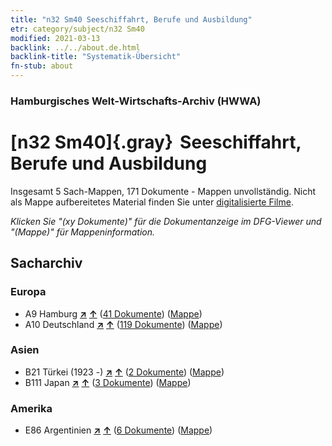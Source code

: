 ```yaml
---
title: "n32 Sm40 Seeschiffahrt, Berufe und Ausbildung"
etr: category/subject/n32 Sm40
modified: 2021-03-13
backlink: ../../about.de.html
backlink-title: "Systematik-Übersicht"
fn-stub: about
---
```


### Hamburgisches Welt-Wirtschafts-Archiv (HWWA)
# [n32 Sm40]{.gray}&#8201; Seeschiffahrt, Berufe und Ausbildung&#160; 




Insgesamt 5 Sach-Mappen, 171 Dokumente - Mappen unvollständig.
Nicht als Mappe aufbereitetes Material finden Sie unter [digitalisierte Filme](/film/h1_sh).

_Klicken Sie "(xy Dokumente)" für die Dokumentanzeige im DFG-Viewer und "(Mappe)" für Mappeninformation._

## Sacharchiv




### Europa

- A9 Hamburg [**&nearr;**](../../../geo/i/140905/about.de.html "Hamburg (alle Mappen)") [**&uarr;**](../../../geo/about.de.html#A9 "Ländersystematik") (<a href="https://pm20.zbw.eu/dfgview/sh/140905,182145" title="über: Hamburg : Seeschiffahrt, Berufe und Ausbildung" target="_blank">41 Dokumente</a>) ([Mappe](http://purl.org/pressemappe20/folder/sh/140905,182145))
- A10 Deutschland [**&nearr;**](../../../geo/i/126128/about.de.html "Deutschland (alle Mappen)") [**&uarr;**](../../../geo/about.de.html#A10 "Ländersystematik") (<a href="https://pm20.zbw.eu/dfgview/sh/126128,182145" title="über: Deutschland : Seeschiffahrt, Berufe und Ausbildung" target="_blank">119 Dokumente</a>) ([Mappe](http://purl.org/pressemappe20/folder/sh/126128,182145))

### Asien

- B21 Türkei (1923 -) [**&nearr;**](../../../geo/i/141111/about.de.html "Türkei (1923 -) (alle Mappen)") [**&uarr;**](../../../geo/about.de.html#B21 "Ländersystematik") (<a href="https://pm20.zbw.eu/dfgview/sh/141111,182145" title="über: Türkei (1923 -) : Seeschiffahrt, Berufe und Ausbildung" target="_blank">2 Dokumente</a>) ([Mappe](http://purl.org/pressemappe20/folder/sh/141111,182145))
- B111 Japan [**&nearr;**](../../../geo/i/141272/about.de.html "Japan (alle Mappen)") [**&uarr;**](../../../geo/about.de.html#B111 "Ländersystematik") (<a href="https://pm20.zbw.eu/dfgview/sh/141272,182145" title="über: Japan : Seeschiffahrt, Berufe und Ausbildung" target="_blank">3 Dokumente</a>) ([Mappe](http://purl.org/pressemappe20/folder/sh/141272,182145))

### Amerika

- E86 Argentinien [**&nearr;**](../../../geo/i/141692/about.de.html "Argentinien (alle Mappen)") [**&uarr;**](../../../geo/about.de.html#E86 "Ländersystematik") (<a href="https://pm20.zbw.eu/dfgview/sh/141692,182145" title="über: Argentinien : Seeschiffahrt, Berufe und Ausbildung" target="_blank">6 Dokumente</a>) ([Mappe](http://purl.org/pressemappe20/folder/sh/141692,182145))


